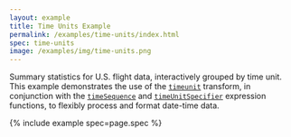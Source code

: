 ```yaml
---
layout: example
title: Time Units Example
permalink: /examples/time-units/index.html
spec: time-units
image: /examples/img/time-units.png
---
```


Summary statistics for U.S. flight data, interactively grouped by time unit. This example demonstrates the use of the [`timeunit`](../../docs/transforms/timeunit) transform, in conjunction with the [`timeSequence`](../../docs/expressions/#timeSequence) and [`timeUnitSpecifier`](../../docs/expressions/#timeUnitSpecifier) expression functions, to flexibly process and format date-time data.

{% include example spec=page.spec %}
